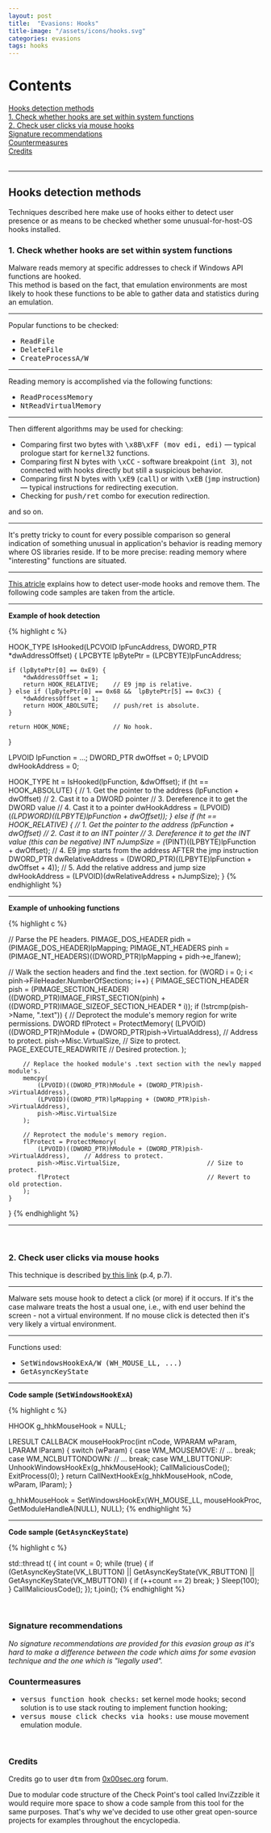 ```yaml
---
layout: post
title:  "Evasions: Hooks"
title-image: "/assets/icons/hooks.svg"
categories: evasions 
tags: hooks
---
```


<h1>Contents</h1>

[Hooks detection methods](#hooks-detection-methods)
<br />
  [1. Check whether hooks are set within system functions](#check-whether-hooks-are-set-within-system-functions)
<br />
  [2. Check user clicks via mouse hooks](#check-user-clicks-via-mouse-hooks)
<br />
  [Signature recommendations](#signature-recommendations)
<br />
  [Countermeasures](#countermeasures)
<br />
  [Credits](#credits)
<br />
<br />

<hr class="space">

<h2><a class="a-dummy" name="hooks-detection-methods">Hooks detection methods</a></h2>
Techniques described here make use of hooks either to detect user presence or as means to be checked whether some unusual-for-host-OS hooks installed.

<br />
<h3><a class="a-dummy" name="check-whether-hooks-are-set-within-system-functions">1. Check whether hooks are set within system functions</a></h3>
Malware reads memory at specific addresses to check if Windows API functions are hooked.
<br />
This method is based on the fact, that emulation environments are most likely to hook these functions to be able to gather data and statistics during an emulation.

<hr class="space">

Popular functions to be checked:
<p></p>
<ul>
<li><tt>ReadFile</tt></li>
<li><tt>DeleteFile</tt></li>
<li><tt>CreateProcessA/W</tt></li>
</ul>

<hr class="space">

Reading memory is accomplished via the following functions:
<p></p>
<ul>
<li><tt>ReadProcessMemory</tt></li>
<li><tt>NtReadVirtualMemory</tt></li>
</ul>

<hr class="space">

Then different algorithms may be used for checking:
<p></p>
<ul>
<li>Comparing first two bytes with <tt>\x8B\xFF (mov edi, edi)</tt> — typical prologue start for <tt>kernel32</tt> functions.</li>
<li>Comparing first N bytes with <tt>\xCC</tt> - software breakpoint (<tt>int 3</tt>), not connected with hooks directly but still a suspicious behavior.</li>
<li>Comparing first N bytes with <tt>\xE9</tt> (<tt>call</tt>) or with <tt>\xEB</tt> (<tt>jmp</tt> instruction) — typical instructions for redirecting execution.</li>
<li>Checking for <tt>push/ret</tt> combo for execution redirection.</li>
</ul>
and so on.

<hr class="space">

It's pretty tricky to count for every possible comparison so general indication of something unusual in application's behavior is reading memory where OS libraries reside. If to be more precise: reading memory where "interesting" functions are situated.

<hr class="space">

<a href="https://0x00sec.org/t/defeating-userland-hooks-ft-bitdefender/12496">This atricle</a> explains how to detect user-mode hooks and remove them. The following code samples are taken from the article.

<hr class="space">

<b>Example of hook detection</b>
<p></p>

{% highlight c %}

HOOK_TYPE IsHooked(LPCVOID lpFuncAddress, DWORD_PTR *dwAddressOffset) {
    LPCBYTE lpBytePtr = (LPCBYTE)lpFuncAddress;

    if (lpBytePtr[0] == 0xE9) {
        *dwAddressOffset = 1;
        return HOOK_RELATIVE;    // E9 jmp is relative.
    } else if (lpBytePtr[0] == 0x68 &&  lpBytePtr[5] == 0xC3) {
        *dwAddressOffset = 1;
        return HOOK_ABOLSUTE;    // push/ret is absolute.
    }

    return HOOK_NONE;            // No hook.
}

LPVOID lpFunction = ...;
DWORD_PTR dwOffset = 0;
LPVOID dwHookAddress = 0;

HOOK_TYPE ht = IsHooked(lpFunction, &dwOffset);
if (ht == HOOK_ABSOLUTE) {
    // 1. Get the pointer to the address (lpFunction + dwOffset)
    // 2. Cast it to a DWORD pointer
    // 3. Dereference it to get the DWORD value
    // 4. Cast it to a pointer
    dwHookAddress = (LPVOID)(*(LPDWORD)((LPBYTE)lpFunction + dwOffset));
} else if (ht == HOOK_RELATIVE) {
    // 1. Get the pointer to the address (lpFunction + dwOffset)
    // 2. Cast it to an INT pointer
    // 3. Dereference it to get the INT value (this can be negative)
    INT nJumpSize = (*(PINT)((LPBYTE)lpFunction  + dwOffset);
    // 4. E9 jmp starts from the address AFTER the jmp instruction
    DWORD_PTR dwRelativeAddress = (DWORD_PTR)((LPBYTE)lpFunction + dwOffset + 4));
    // 5. Add the relative address and jump size
    dwHookAddress = (LPVOID)(dwRelativeAddress + nJumpSize);
}
{% endhighlight %}

<hr class="space">

<b>Example of unhooking functions</b>
<p></p>

{% highlight c %}

// Parse the PE headers.
PIMAGE_DOS_HEADER pidh = (PIMAGE_DOS_HEADER)lpMapping;
PIMAGE_NT_HEADERS pinh = (PIMAGE_NT_HEADERS)((DWORD_PTR)lpMapping + pidh->e_lfanew);

// Walk the section headers and find the .text section.
for (WORD i = 0; i < pinh->FileHeader.NumberOfSections; i++) {
    PIMAGE_SECTION_HEADER pish = (PIMAGE_SECTION_HEADER)((DWORD_PTR)IMAGE_FIRST_SECTION(pinh) + 
                                 ((DWORD_PTR)IMAGE_SIZEOF_SECTION_HEADER * i));
    if (!strcmp(pish->Name, ".text")) {
        // Deprotect the module's memory region for write permissions.
        DWORD flProtect = ProtectMemory(
            (LPVOID)((DWORD_PTR)hModule + (DWORD_PTR)pish->VirtualAddress),    // Address to protect.
            pish->Misc.VirtualSize,                        // Size to protect.
            PAGE_EXECUTE_READWRITE                         // Desired protection.
        );

        // Replace the hooked module's .text section with the newly mapped module's.
        memcpy(
            (LPVOID)((DWORD_PTR)hModule + (DWORD_PTR)pish->VirtualAddress),
            (LPVOID)((DWORD_PTR)lpMapping + (DWORD_PTR)pish->VirtualAddress),
            pish->Misc.VirtualSize
        );

        // Reprotect the module's memory region.
        flProtect = ProtectMemory(
            (LPVOID)((DWORD_PTR)hModule + (DWORD_PTR)pish->VirtualAddress),    // Address to protect.
            pish->Misc.VirtualSize,                        // Size to protect.
            flProtect                                      // Revert to old protection.
        );
    }
}
{% endhighlight %}

<hr class="space">

<br />
<h3><a class="a-dummy" name="check-user-clicks-via-mouse-hooks">2. Check user clicks via mouse hooks</a></h3>
This technique is described <a href="https://www.fireeye.com/content/dam/fireeye-www/current-threats/pdfs/pf/file/fireeye-hot-knives-through-butter.pdf">by this link</a> (p.4, p.7).

<hr class="space">

Malware sets mouse hook to detect a click (or more) if it occurs. If it's the case malware treats the host a usual one, i.e., with end user behind the screen - not a virtual environment. If no mouse click is detected then it's very likely a virtual environment.

<hr class="space">

Functions used:
<p></p>
<ul>
<li><tt>SetWindowsHookExA/W (WH_MOUSE_LL, ...)</tt></li>
<li><tt>GetAsyncKeyState</tt></li>
</ul>

<hr class="space">

<b>Code sample (<tt>SetWindowsHookExA</tt>)</b>
<p></p>

{% highlight c %}

HHOOK g_hhkMouseHook = NULL;

LRESULT CALLBACK mouseHookProc(int nCode, WPARAM wParam, LPARAM lParam)
{
  switch (wParam)
  {
  case WM_MOUSEMOVE:
    // ...
    break;
  case WM_NCLBUTTONDOWN:
    // ...
    break;
  case WM_LBUTTONUP:
    UnhookWindowsHookEx(g_hhkMouseHook);
    CallMaliciousCode();
    ExitProcess(0);
  }
  return CallNextHookEx(g_hhkMouseHook, nCode, wParam, lParam);
}

g_hhkMouseHook = SetWindowsHookEx(WH_MOUSE_LL, mouseHookProc, GetModuleHandleA(NULL), NULL);
{% endhighlight %}

<hr class="space">

<b>Code sample (<tt>GetAsyncKeyState</tt>)</b>
<p></p>

{% highlight c %}

std::thread t([]()
{
  int count = 0;
  while (true)
  {
    if (GetAsyncKeyState(VK_LBUTTON) || GetAsyncKeyState(VK_RBUTTON) || GetAsyncKeyState(VK_MBUTTON))
    {
      if (++count == 2)
        break;
    }
    Sleep(100);
  }
  CallMaliciousCode();
});
t.join();
{% endhighlight %}

<br />
<h3><a class="a-dummy" name="signature-recommendations">Signature recommendations</a></h3>
<i>No signature recommendations are provided for this evasion group as it's hard to make a difference between the code which aims for some evasion technique and the one which is "legally used".</i>

<br />
<h3><a class="a-dummy" name="countermeasures">Countermeasures</a></h3>

<ul>
<li><tt>versus function hook checks:</tt> set kernel mode hooks; second solution is to use stack routing to implement function hooking;</li> 
<li><tt>versus mouse click checks via hooks:</tt> use mouse movement emulation module.</li> 
</ul>

<br />
<h3><a class="a-dummy" name="credits">Credits</a></h3>

Credits go to user <tt>dtm</tt> from  <a href="https://0x00sec.org/">0x00sec.org</a> forum.

Due to modular code structure of the Check Point's tool called InviZzzible it would require more space to show a code sample from this tool for the same purposes. That's why we've decided to use other great open-source projects for examples throughout the encyclopedia.

